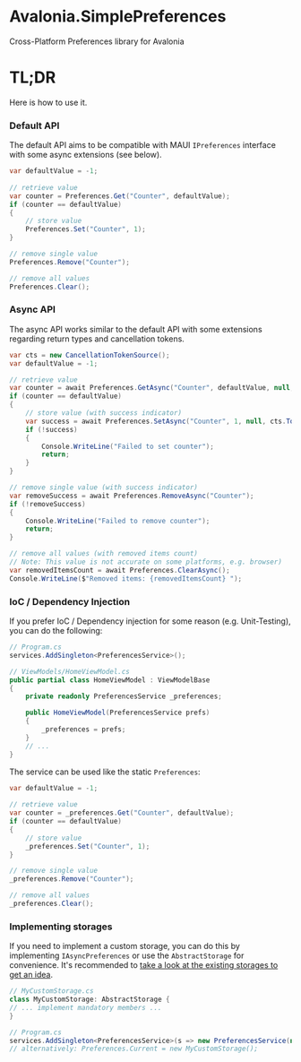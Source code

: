 # Avalonia.SimplePreferences
Cross-Platform Preferences library for Avalonia


# TL;DR

Here is how to use it.


### Default API
The default API aims to be compatible with MAUI `IPreferences` interface with some async extensions (see below).

```c#
var defaultValue = -1;
        
// retrieve value
var counter = Preferences.Get("Counter", defaultValue);
if (counter == defaultValue)
{
    // store value
    Preferences.Set("Counter", 1);
}

// remove single value
Preferences.Remove("Counter");

// remove all values
Preferences.Clear();
```

### Async API
The async API works similar to the default API with some extensions regarding return types and cancellation tokens.

```c#
var cts = new CancellationTokenSource();
var defaultValue = -1;

// retrieve value
var counter = await Preferences.GetAsync("Counter", defaultValue, null, cts.Token);
if (counter == defaultValue)
{
    // store value (with success indicator)
    var success = await Preferences.SetAsync("Counter", 1, null, cts.Token);
    if (!success)
    {
        Console.WriteLine("Failed to set counter");
        return;
    }
}

// remove single value (with success indicator)
var removeSuccess = await Preferences.RemoveAsync("Counter");
if (!removeSuccess)
{
    Console.WriteLine("Failed to remove counter");
    return;
}

// remove all values (with removed items count)
// Note: This value is not accurate on some platforms, e.g. browser)
var removedItemsCount = await Preferences.ClearAsync();
Console.WriteLine($"Removed items: {removedItemsCount} ");
```

### IoC / Dependency Injection
If you prefer IoC / Dependency injection for some reason (e.g. Unit-Testing), you can do the following:
```c#
// Program.cs
services.AddSingleton<PreferencesService>();

// ViewModels/HomeViewModel.cs
public partial class HomeViewModel : ViewModelBase
{
    private readonly PreferencesService _preferences;

    public HomeViewModel(PreferencesService prefs)
    {
        _preferences = prefs;
    }
    // ...
}
```

The service can be used like the static `Preferences`:

```c#
var defaultValue = -1;
        
// retrieve value
var counter = _preferences.Get("Counter", defaultValue);
if (counter == defaultValue)
{
    // store value
    _preferences.Set("Counter", 1);
}

// remove single value
_preferences.Remove("Counter");

// remove all values
_preferences.Clear();
```

### Implementing storages

If you need to implement a custom storage, you can do this by implementing `IAsyncPreferences` or use the `AbstractStorage` for convenience.
It's recommended to [take a look at the existing storages to get an idea](https://github.com/sandreas/Avalonia.SimplePreferences/tree/main/Avalonia.SimplePreferences/Storages).

```c#
// MyCustomStorage.cs
class MyCustomStorage: AbstractStorage {
// ... implement mandatory members ...
}

// Program.cs
services.AddSingleton<PreferencesService>(s => new PreferencesService(new MyCustomStorage());
// alternatively: Preferences.Current = new MyCustomStorage();
```

